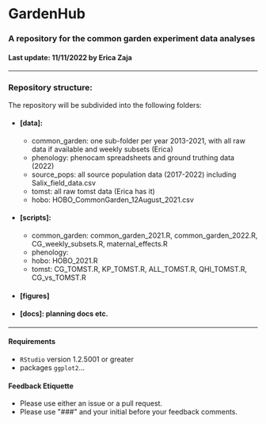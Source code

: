 # GardenHub
### A repository for the common garden experiment data analyses
#### Last update: 11/11/2022 by Erica Zaja

******

### Repository structure:
The repository will be subdivided into the following folders: 

- #### [data]:
  - common_garden: one sub-folder per year 2013-2021, with all raw data if available and weekly subsets (Erica)
  - phenology: phenocam spreadsheets and ground truthing data (2022)
  - source_pops: all source population data (2017-2022) including Salix_field_data.csv
  - tomst: all raw tomst data (Erica has it)
  - hobo: HOBO_CommonGarden_12August_2021.csv
  
  
- #### [scripts]:
  - common_garden: common_garden_2021.R, common_garden_2022.R, CG_weekly_subsets.R, maternal_effects.R
  - phenology: 
  - hobo: HOBO_2021.R
  - tomst: CG_TOMST.R, KP_TOMST.R, ALL_TOMST.R, QHI_TOMST.R, CG_vs_TOMST.R
  
- #### [figures]

- #### [docs]: planning docs etc.

*****

#### Requirements
- `RStudio` version 1.2.5001 or greater
- packages `ggplot2`...

#### Feedback Etiquette

- Please use either an issue or a pull request.
- Please use "###" and your initial before your feedback comments.

 
